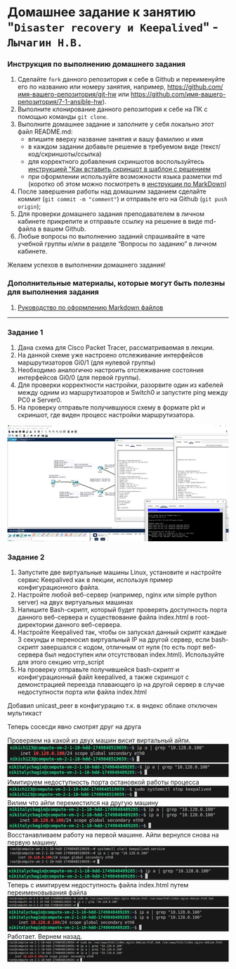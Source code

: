 # Домашнее задание к занятию "`Disaster recovery и Keepalived`" - `Лычагин Н.В.`


### Инструкция по выполнению домашнего задания

   1. Сделайте `fork` данного репозитория к себе в Github и переименуйте его по названию или номеру занятия, например, https://github.com/имя-вашего-репозитория/git-hw или  https://github.com/имя-вашего-репозитория/7-1-ansible-hw).
   2. Выполните клонирование данного репозитория к себе на ПК с помощью команды `git clone`.
   3. Выполните домашнее задание и заполните у себя локально этот файл README.md:
      - впишите вверху название занятия и вашу фамилию и имя
      - в каждом задании добавьте решение в требуемом виде (текст/код/скриншоты/ссылка)
      - для корректного добавления скриншотов воспользуйтесь [инструкцией "Как вставить скриншот в шаблон с решением](https://github.com/netology-code/sys-pattern-homework/blob/main/screen-instruction.md)
      - при оформлении используйте возможности языка разметки md (коротко об этом можно посмотреть в [инструкции  по MarkDown](https://github.com/netology-code/sys-pattern-homework/blob/main/md-instruction.md))
   4. После завершения работы над домашним заданием сделайте коммит (`git commit -m "comment"`) и отправьте его на Github (`git push origin`);
   5. Для проверки домашнего задания преподавателем в личном кабинете прикрепите и отправьте ссылку на решение в виде md-файла в вашем Github.
   6. Любые вопросы по выполнению заданий спрашивайте в чате учебной группы и/или в разделе “Вопросы по заданию” в личном кабинете.
   
Желаем успехов в выполнении домашнего задания!
   
### Дополнительные материалы, которые могут быть полезны для выполнения задания

1. [Руководство по оформлению Markdown файлов](https://gist.github.com/Jekins/2bf2d0638163f1294637#Code)

---

### Задание 1

1) Дана схема для Cisco Packet Tracer, рассматриваемая в лекции.
2) На данной схеме уже настроено отслеживание интерфейсов маршрутизаторов Gi0/1 (для нулевой группы)
3) Необходимо аналогично настроить отслеживание состояния интерфейсов Gi0/0 (для первой группы).
4) Для проверки корректности настройки, разорвите один из кабелей между одним из маршрутизаторов и Switch0 и запустите ping между PC0 и Server0.
5) На проверку отправьте получившуюся схему в формате pkt и скриншот, где виден процесс настройки маршрутизатора.

![Настройка конфигурации узлов и проверка](https://github.com/Nikich828/10_1_hw/blob/main/1.jpg)


### Задание 2


1) Запустите две виртуальные машины Linux, установите и настройте сервис Keepalived как в лекции, используя пример конфигурационного файла.
2) Настройте любой веб-сервер (например, nginx или simple python server) на двух виртуальных машинах
3) Напишите Bash-скрипт, который будет проверять доступность порта данного веб-сервера и существование файла index.html в root-директории данного веб-сервера.
4) Настройте Keepalived так, чтобы он запускал данный скрипт каждые 3 секунды и переносил виртуальный IP на другой сервер, если bash-скрипт завершался с кодом, отличным от нуля (то есть порт веб-сервера был недоступен или отсутствовал index.html). Используйте для этого секцию vrrp_script
5) На проверку отправьте получившейся bash-скрипт и конфигурационный файл keepalived, а также скриншот с демонстрацией переезда плавающего ip на другой сервер в случае недоступности порта или файла index.html

Добавил unicast_peer в конфигурацию т.к. в яндекс облаке отключен мультикаст

Теперь сосесди явно смотрят друг на друга

Проверяем на какой из двух машин висит виртальный айпи.
![alt text](https://github.com/Nikich828/10_1_hw/blob/main/2.jpg)
![alt text](https://github.com/Nikich828/10_1_hw/blob/main/3.jpg)
Имитируем недоступность порта остановкой работы процесса
![alt text](https://github.com/Nikich828/10_1_hw/blob/main/4.jpg)
Вилим что айпи переместился на другую машину
![alt text](https://github.com/Nikich828/10_1_hw/blob/main/5.jpg)
Восстанавливаем работу на первой машине. Айпи вернулся снова на первую машину.
![alt text](https://github.com/Nikich828/10_1_hw/blob/main/6.jpg)
![alt text](https://github.com/Nikich828/10_1_hw/blob/main/7.jpg)
Теперь с имитируем недоступность файла index.html путем переименовывания файла
![alt text](https://github.com/Nikich828/10_1_hw/blob/main/8.png)
![alt text](https://github.com/Nikich828/10_1_hw/blob/main/9.jpg)
Работает. Вернем назад.
![alt text](https://github.com/Nikich828/10_1_hw/blob/main/10.jpg)